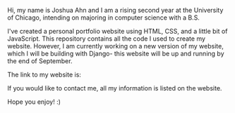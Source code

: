 Hi, my name is Joshua Ahn and I am a rising second year at the University of Chicago, intending on majoring in computer science with a B.S.

I've created a personal portfolio website using HTML, CSS, and a little bit of JavaScript. This repository contains all the code I used to create my website. However, I am currently working on a new version of my website, which I will be building with Django- this website will be up and running by the end of September. 

The link to my website is: 

If you would like to contact me, all my information is listed on the website.

Hope you enjoy! :)
